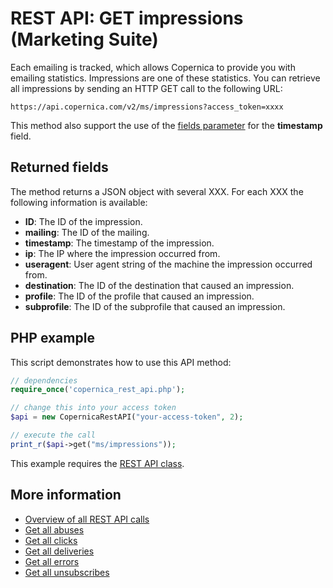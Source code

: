 # REST API: GET impressions (Marketing Suite)

Each emailing is tracked, which allows Copernica to provide you with 
emailing statistics. Impressions are one of these statistics. You can 
retrieve all impressions by sending an HTTP GET call to the following URL:

`https://api.copernica.com/v2/ms/impressions?access_token=xxxx`

This method also support the use of the [fields parameter](./rest-fields-parameter) 
for the **timestamp** field.

## Returned fields

The method returns a JSON object with several XXX. For each XXX 
the following information is available:

* **ID**: The ID of the impression.         
* **mailing**: The ID of the mailing.
* **timestamp**: The timestamp of the impression. 
* **ip**: The IP where the impression occurred from.
* **useragent**: User agent string of the machine the impression occurred from.
* **destination**: The ID of the destination that caused an impression.
* **profile**: The ID of the profile that caused an impression.
* **subprofile**: The ID of the subprofile that caused an impression.

## PHP example

This script demonstrates how to use this API method:

```php
// dependencies
require_once('copernica_rest_api.php');

// change this into your access token
$api = new CopernicaRestAPI("your-access-token", 2);

// execute the call
print_r($api->get("ms/impressions"));
```

This example requires the [REST API class](./rest-php).

## More information

* [Overview of all REST API calls](./rest-api)
* [Get all abuses](./rest-get-ms-abuses)
* [Get all clicks](./rest-get-ms-clicks)
* [Get all deliveries](./rest-get-ms-deliveries)
* [Get all errors](./rest-get-ms-errors)
* [Get all unsubscribes](./rest-get-ms-unsubscribes)
